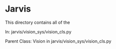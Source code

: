 # Jarvis

This directory contains all of the



In: jarvis/vision_sys/vision_cls.py     




Parent Class: Vision in jarvis/vision_sys/vision_cls.py
    
